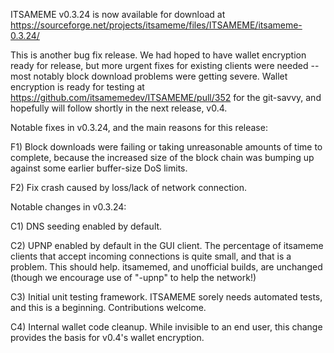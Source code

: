 ITSAMEME v0.3.24 is now available for download at
https://sourceforge.net/projects/itsameme/files/ITSAMEME/itsameme-0.3.24/

This is another bug fix release.  We had hoped to have wallet encryption ready for release, but more urgent fixes for existing clients were needed -- most notably block download problems were getting severe.  Wallet encryption is ready for testing at https://github.com/itsamemedev/ITSAMEME/pull/352 for the git-savvy, and hopefully will follow shortly in the next release, v0.4.

Notable fixes in v0.3.24, and the main reasons for this release:

F1) Block downloads were failing or taking unreasonable amounts of time to complete, because the increased size of the block chain was bumping up against some earlier buffer-size DoS limits.

F2) Fix crash caused by loss/lack of network connection.

Notable changes in v0.3.24:

C1) DNS seeding enabled by default.

C2) UPNP enabled by default in the GUI client.  The percentage of itsameme clients that accept incoming connections is quite small, and that is a problem.  This should help.  itsamemed, and unofficial builds, are unchanged (though we encourage use of "-upnp" to help the network!)

C3) Initial unit testing framework.  ITSAMEME sorely needs automated tests, and this is a beginning.  Contributions welcome.

C4) Internal wallet code cleanup.  While invisible to an end user, this change provides the basis for v0.4's wallet encryption.
